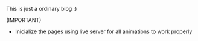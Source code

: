 This is just a ordinary blog :) 

(IMPORTANT)
- Inicialize the pages using live server for all animations to work properly 
